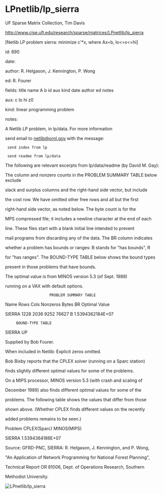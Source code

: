 # LPnetlib/lp_sierra

 UF Sparse Matrix Collection, Tim Davis

 http://www.cise.ufl.edu/research/sparse/matrices/LPnetlib/lp_sierra

 [Netlib LP problem sierra: minimize c'*x, where Ax=b, lo<=x<=hi]

 id: 690

 date: 

 author: R. Helgason, J. Kennington, P. Wong

 ed: R. Fourer

 fields: title name A b id aux kind date author ed notes

 aux: c lo hi z0

 kind: linear programming problem

 notes:

 A Netlib LP problem, in lp/data.  For more information                    

 send email to netlib@ornl.gov with the message:                           

                                                                           

 	 send index from lp                                                      

 	 send readme from lp/data                                                

                                                                           

 The following are relevant excerpts from lp/data/readme (by David M. Gay):

                                                                           

 The column and nonzero counts in the PROBLEM SUMMARY TABLE below exclude  

 slack and surplus columns and the right-hand side vector, but include     

 the cost row.  We have omitted other free rows and all but the first      

 right-hand side vector, as noted below.  The byte count is for the        

 MPS compressed file; it includes a newline character at the end of each   

 line.  These files start with a blank initial line intended to prevent    

 mail programs from discarding any of the data.  The BR column indicates   

 whether a problem has bounds or ranges:  B stands for "has bounds", R     

 for "has ranges".  The BOUND-TYPE TABLE below shows the bound types       

 present in those problems that have bounds.                               

                                                                           

 The optimal value is from MINOS version 5.3 (of Sept. 1988)               

 running on a VAX with default options.                                    

                                                                           

                        PROBLEM SUMMARY TABLE                              

                                                                           

 Name       Rows   Cols   Nonzeros    Bytes  BR      Optimal Value         

 SIERRA     1228   2036     9252      76627  B     1.5394362184E+07        

                                                                           

         BOUND-TYPE TABLE                                                  

 SIERRA     UP                                                             

                                                                           

 Supplied by Bob Fourer.                                                   

 When included in Netlib: Explicit zeros omitted.                          

                                                                           

 Bob Bixby reports that the CPLEX solver (running on a Sparc station)      

 finds slightly different optimal values for some of the problems.         

 On a MIPS processor, MINOS version 5.3 (with crash and scaling of         

 December 1989) also finds different optimal values for some of the        

 problems.  The following table shows the values that differ from those    

 shown above.  (Whether CPLEX finds different values on the recently       

 added problems remains to be seen.)                                       

                                                                           

 Problem        CPLEX(Sparc)          MINOS(MIPS)                          

 SIERRA                            1.5394364186E+07                        

                                                                           

 Source: GFRD-PNC, SIERRA: R. Helgason, J. Kennington, and P. Wong,        

 "An Application of Network Programming for National Forest Planning",     

 Technical Report OR 81006, Dept. of Operations Research, Southern         

 Methodist University.                                                     

                                                                           

![LPnetlib/lp_sierra](http://yifanhu.net/GALLERY/GRAPHS/GIF_SMALL/LPnetlib@lp_sierra.gif)
